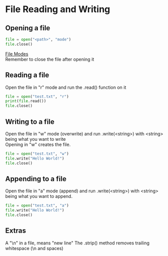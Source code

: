 # File Reading and Writing

## Opening a file
```python
file = open("<path>", "mode")
file.close()
```
[File Modes](https://tutorial.eyehunts.com/python/python-file-modes-open-write-append-r-r-w-w-x-etc/)  
Remember to close the file after opening it


## Reading a file
Open the file in "r" mode and run the .read() function on it
```python
file = open("test.txt", "r")
print(file.read())
file.close()
```

## Writing to a file
Open the file in "w" mode (overwrite) and run .write(\<string\>) with \<string\> being what you want to write  
Opening in "w" creates the file.
```python
file = open("test.txt", "w")
file.write("Hello World!")
file.close()
```

## Appending to a file
Open the file in "a" mode (append) and run .write(\<string\>) with \<string\> being what you want to append.
```python
file = open("test.txt", "a")
file.write("Hello World!")
file.close()
```

## Extras
A "\\n" in a file, means "new line"
The .strip() method removes trailing whitespace (\\n and spaces)
